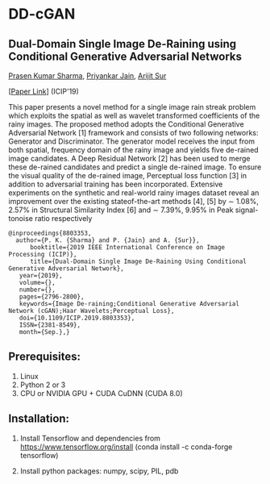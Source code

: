# DD-cGAN 
## Dual-Domain Single Image De-Raining using Conditional Generative Adversarial Networks
[Prasen Kumar Sharma](https://sites.google.com/view/pksvision/home), [Priyankar Jain](), [Arijit Sur](https://www.iitg.ac.in/arijit/)

[[Paper Link](https://ieeexplore.ieee.org/document/8803353)] (ICIP'19)

This paper presents a novel method for a single image rain streak problem which exploits the spatial as well as wavelet
transformed coefficients of the rainy images. The proposed method adopts the Conditional Generative Adversarial Network [1] framework and consists of two following networks: Generator and Discriminator. The generator model receives
the input from both spatial, frequency domain of the rainy image and yields five de-rained image candidates. A Deep
Residual Network [2] has been used to merge these de-rained candidates and predict a single de-rained image. To ensure the
visual quality of the de-rained image, Perceptual loss function [3] in addition to adversarial training has been incorporated. Extensive experiments on the synthetic and real-world rainy images dataset reveal an improvement over the existing stateof-the-art methods [4], [5] by ∼ 1.08%, 2.57% in Structural Similarity Index [6] and ∼ 7.39%, 9.95% in Peak signal-tonoise ratio respectively
	
 	@inproceedings{8803353,
	  author={P. K. {Sharma} and P. {Jain} and A. {Sur}}, 
          booktitle={2019 IEEE International Conference on Image Processing (ICIP)}, 
          title={Dual-Domain Single Image De-Raining Using Conditional Generative Adversarial Network}, 
	   year={2019}, 
	   volume={}, 
	   number={}, 
	   pages={2796-2800}, 
	   keywords={Image De-raining;Conditional Generative Adversarial Network (cGAN);Haar Wavelets;Perceptual Loss}, 
	   doi={10.1109/ICIP.2019.8803353}, 
	   ISSN={2381-8549}, 
	   month={Sep.},}
	  

## Prerequisites:
1. Linux
2. Python 2 or 3
3. CPU or NVIDIA GPU + CUDA CuDNN (CUDA 8.0)
 
## Installation:
1. Install Tensorflow and dependencies from https://www.tensorflow.org/install
   (conda install -c conda-forge tensorflow)
   
2. Install python packages: 
   numpy, scipy, PIL, pdb
   

